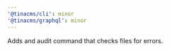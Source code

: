 ```yaml
---
'@tinacms/cli': minor
'@tinacms/graphql': minor
---
```


Adds and audit command that checks files for errors.
